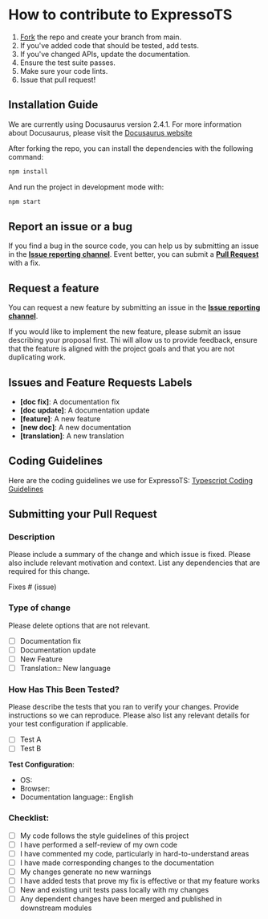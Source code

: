 # How to contribute to ExpressoTS

1. [Fork](https://github.com/expressots/expresso-site-doc/fork) the repo and create your branch from main.
2. If you've added code that should be tested, add tests.
3. If you've changed APIs, update the documentation.
4. Ensure the test suite passes.
5. Make sure your code lints.
6. Issue that pull request!

## Installation Guide

We are currently using Docusaurus version 2.4.1. For more information about Docusaurus, please visit the [Docusaurus website](https://docusaurus.io/docs)

After forking the repo, you can install the dependencies with the following command:

```bash
npm install
```

And run the project in development mode with:

```bash
npm start
```

## Report an issue or a bug

If you find a bug in the source code, you can help us by submitting an issue in the **[Issue reporting channel](https://github.com/expressots/expressots/issues)**. Event better, you can submit a **[Pull Request](https://github.com/expressots/expressots/pulls)** with a fix.

## Request a feature

You can request a new feature by submitting an issue in the **[Issue reporting channel](https://github.com/expressots/expressots/issues)**.

If you would like to implement the new feature, please submit an issue describing your proposal first. Thi will allow us to provide feedback, ensure that the feature is aligned with the project goals and that you are not duplicating work.

## Issues and Feature Requests Labels

- **[doc fix]**: A documentation fix
- **[doc update]**: A documentation update
- **[feature]**: A new feature
- **[new doc]**: A new documentation
- **[translation]**: A new translation

## Coding Guidelines

Here are the coding guidelines we use for ExpressoTS: [Typescript Coding Guidelines](https://github.com/rsaz/TypescriptCodingGuidelines/blob/main/TypeScriptCodingGuidelines.md)

## Submitting your Pull Request

### Description

Please include a summary of the change and which issue is fixed. Please also include relevant motivation and context. List any dependencies that are required for this change.

Fixes # (issue)

### Type of change

Please delete options that are not relevant.

- [ ] Documentation fix
- [ ] Documentation update
- [ ] New Feature
- [ ] Translation:: New language

### How Has This Been Tested?

Please describe the tests that you ran to verify your changes. Provide instructions so we can reproduce. Please also list any relevant details for your test configuration if applicable.

- [ ] Test A
- [ ] Test B

**Test Configuration**:

* OS:
* Browser:
* Documentation language:: English

### Checklist:

- [ ] My code follows the style guidelines of this project
- [ ] I have performed a self-review of my own code
- [ ] I have commented my code, particularly in hard-to-understand areas
- [ ] I have made corresponding changes to the documentation
- [ ] My changes generate no new warnings
- [ ] I have added tests that prove my fix is effective or that my feature works
- [ ] New and existing unit tests pass locally with my changes
- [ ] Any dependent changes have been merged and published in downstream modules